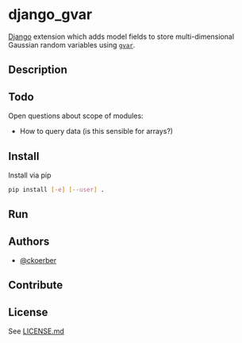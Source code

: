 # django_gvar

[Django](https://www.djangoproject.com) extension which adds model fields to store multi-dimensional Gaussian random variables using [`gvar`](https://github.com/gplepage/gvar).

## Description


## Todo

Open questions about scope of modules:

* How to query data (is this sensible for arrays?)

## Install
Install via pip
```bash
pip install [-e] [--user] .
```

## Run


## Authors
* [@ckoerber](https://www.ckoerber.com)

## Contribute

## License
See [LICENSE.md](LICENSE.md)
